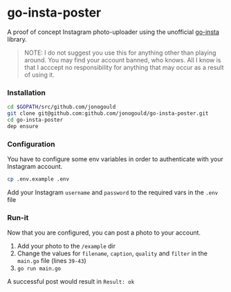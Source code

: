 # go-insta-poster

A proof of concept Instagram photo-uploader using the unofficial [go-insta](https://github.com/ahmdrz/goinsta) library.

>NOTE: I do not suggest you use this for anything other than playing around. You may find your account banned, who knows. All I know is that I acccept no responsibility for anything that may occur as a result of using it.

### Installation

```sh
cd $GOPATH/src/github.com/jonogould
git clone git@github.com:github.com/jonogould/go-insta-poster.git
cd go-insta-poster
dep ensure
```

### Configuration

You have to configure some env variables in order to authenticate with your Instagram account.

```sh
cp .env.example .env
```

Add your Instagram `username` and `password` to the required vars in the `.env` file

### Run-it

Now that you are configured, you can post a photo to your account.

1. Add your photo to the `/example` dir
2. Change the values for `filename`, `caption`, `quality` and `filter` in the `main.go` file (lines `39-43`)
3. `go run main.go`

A successful post would result in `Result: ok`
